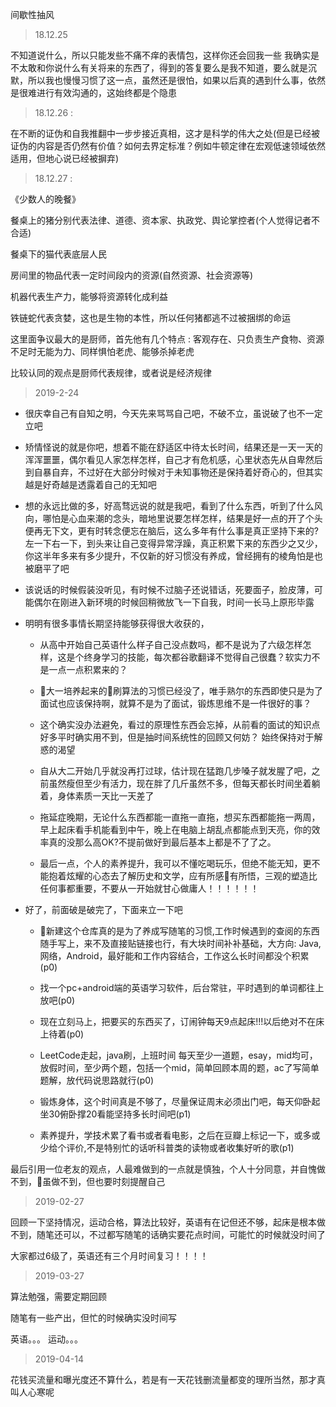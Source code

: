 
间歇性抽风

> 18.12.25

不知道说什么，所以只能发些不痛不痒的表情包，这样你还会回我一些
我确实是不太敢和你说什么有关将来的东西了，得到的答复要么是我不知道，要么就是沉默，所以我也慢慢习惯了这一点，虽然还是很怕，如果以后真的遇到什么事，依然是很难进行有效沟通的，这始终都是个隐患
  
  
> 18.12.26 :

在不断的证伪和自我推翻中一步步接近真相，这才是科学的伟大之处(但是已经被证伪的内容是否仍然有价值？如何去界定标准？例如牛顿定律在宏观低速领域依然适用，但地心说已经被摒弃)

> 18.12.27 :

《少数人的晚餐》

餐桌上的猪分别代表法律、道德、资本家、执政党、舆论掌控者(个人觉得记者不合适)

餐桌下的猫代表底层人民

房间里的物品代表一定时间段内的资源(自然资源、社会资源等)

机器代表生产力，能够将资源转化成利益

铁链蛇代表贪婪，这也是生物的本性，所以任何猪都逃不过被捆绑的命运

这里面争议最大的是厨师，首先他有几个特点 : 客观存在、只负责生产食物、资源不足时无能为力、同样惧怕老虎、能够杀掉老虎

比较认同的观点是厨师代表规律，或者说是经济规律

> 2019-2-24

+ 很庆幸自己有自知之明，今天先来骂骂自己吧，不破不立，虽说破了也不一定立吧

    
+ 矫情怪说的就是你吧，想着不能在舒适区中待太长时间，结果还是一天一天的浑浑噩噩，偶尔看见人家怎样怎样，自己才有危机感，心里状态先从自卑然后到自暴自弃，不过好在大部分时候对于未知事物还是保持着好奇心的，但其实越是好奇越是透露着自己的无知吧

+ 想的永远比做的多，好高骛远说的就是我吧，看到了什么东西，听到了什么风向，哪怕是心血来潮的念头，暗地里说要怎样怎样，结果是好一点的开了个头便再无下文，更有时转念便忘在脑后，这么多年有什么事是真正坚持下来的? 左一下右一下，到头来让自己变得异常浮躁，真正积累下来的东西少之又少，你这半年多来有多少提升，不仅新的好习惯没有养成，曾经拥有的棱角怕是也被磨平了吧

+ 该说话的时候假装没听见，有时候不过脑子还说错话，死要面子，脸皮薄，可能偶尔在刚进入新环境的时候回稍微放飞一下自我，时间一长马上原形毕露


+ 明明有很多事情长期坚持能够获得很大收获的，

    + 从高中开始自己英语什么样子自己没点数吗，都不是说为了六级怎样怎样，这是个终身学习的技能，每次都谷歌翻译不觉得自己很蠢？软实力不是一点一点积累来的？

    + 大一培养起来的刷算法的习惯已经没了，唯手熟尔的东西即使只是为了面试也应该保持啊，就算不是为了面试，锻炼思维不是一件很好的事？

    + 这个确实没办法避免，看过的原理性东西会忘掉，从前看的面试的知识点好多平时确实用不到，但是抽时间系统性的回顾又何妨？ 始终保持对于解惑的渴望

    + 自从大二开始几乎就没再打过球，估计现在猛跑几步嗓子就发腥了吧，之前虽然瘦但至少有活力，现在胖了几斤虽然不多，但每天都长时间坐着躺着，身体素质一天比一天差了

    + 拖延症晚期，无论什么东西都能一直拖一直拖，想买东西都能拖一两周，早上起床看手机能看到中午，晚上在电脑上胡乱点都能点到天亮，你的效率真的没那么高OK?不提前做好到最后基本上都是不了了之。

    + 最后一点，个人的素养提升，我可以不懂吃喝玩乐，但绝不能无知，更不能抱着炫耀的心态去了解历史和文学，应有所感有所悟，三观的塑造比任何事都重要，不要从一开始就甘心做庸人！！！！！！


+ 好了，前面破是破完了，下面来立一下吧

    + 新建这个仓库真的是为了养成写随笔的习惯,工作时候遇到的查阅的东西随手写上，来不及直接贴链接也行，有大块时间补补基础，大方向: Java,网络，Android，最好能和工作内容结合，工作这么长时间都没个积累(p0)

    + 找一个pc+android端的英语学习软件，后台常驻，平时遇到的单词都往上放吧(p0)

    + 现在立刻马上，把要买的东西买了，订闹钟每天9点起床!!!以后绝对不在床上待着(p0)

    + LeetCode走起，java刷，上班时间 每天至少一道题，esay，mid均可，放假时间，至少两个题，包括一个mid，简单回顾本周的题，ac了写简单题解，放代码说思路就行(p0)

    + 锻炼身体，这个时间真是不够了，尽量保证周末必须出门吧，每天仰卧起坐30俯卧撑20看能坚持多长时间吧(p1)

    + 素养提升，学技术累了看书或者看电影，之后在豆瓣上标记一下，或多或少给个评价,不是特别忙的话听科普类的读物或者收集好听的歌(p1)


最后引用一位老友的观点，人最难做到的一点就是慎独，个人十分同意，并自愧做不到，虽做不到，但也要时刻提醒自己


> 2019-02-27

回顾一下坚持情况，运动合格，算法比较好，英语有在记但还不够，起床是根本做不到，随笔还可以，不过都写随笔的话确实要花点时间，可能忙的时候就没时间了

大家都过6级了，英语还有三个月时间复习！！！！






> 2019-03-27

算法勉强，需要定期回顾

随笔有一些产出，但忙的时候确实没时间写

英语。。。
运动。。。


> 2019-04-14

花钱买流量和曝光度还不算什么，若是有一天花钱删流量都变的理所当然，那才真叫人心寒呢





